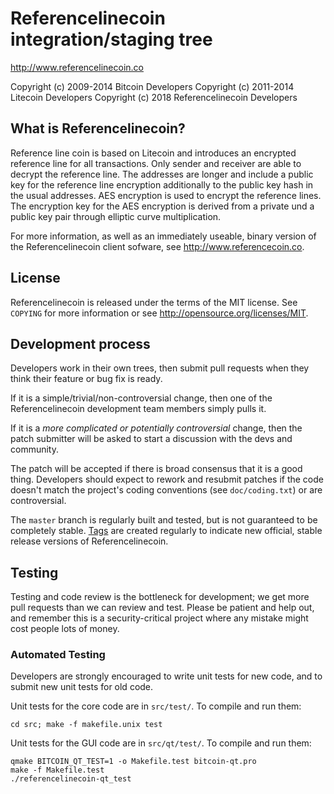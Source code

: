 Referencelinecoin integration/staging tree
================================

http://www.referencelinecoin.co

Copyright (c) 2009-2014 Bitcoin Developers
Copyright (c) 2011-2014 Litecoin Developers
Copyright (c) 2018 Referencelinecoin Developers

What is Referencelinecoin?
----------------

Reference line coin is based on Litecoin and introduces
an encrypted reference line for all transactions.
Only sender and receiver are able to decrypt the reference line.
The addresses are longer and include a public key for the reference
line encryption additionally to the public key hash in the usual addresses.
AES encryption is used to encrypt the reference lines. 
The encryption key for the AES encryption is derived from a private und a public
key pair through elliptic curve multiplication.

For more information, as well as an immediately useable, binary version of
the Referencelinecoin client sofware, see http://www.referencecoin.co.

License
-------

Referencelinecoin is released under the terms of the MIT license. See `COPYING` for more
information or see http://opensource.org/licenses/MIT.

Development process
-------------------

Developers work in their own trees, then submit pull requests when they think
their feature or bug fix is ready.

If it is a simple/trivial/non-controversial change, then one of the Referencelinecoin
development team members simply pulls it.

If it is a *more complicated or potentially controversial* change, then the patch
submitter will be asked to start a discussion with the devs and community.

The patch will be accepted if there is broad consensus that it is a good thing.
Developers should expect to rework and resubmit patches if the code doesn't
match the project's coding conventions (see `doc/coding.txt`) or are
controversial.

The `master` branch is regularly built and tested, but is not guaranteed to be
completely stable. [Tags](https://github.com/referencelinecoin-project/referencelinecoin/tags) are created
regularly to indicate new official, stable release versions of Referencelinecoin.

Testing
-------

Testing and code review is the bottleneck for development; we get more pull
requests than we can review and test. Please be patient and help out, and
remember this is a security-critical project where any mistake might cost people
lots of money.

### Automated Testing

Developers are strongly encouraged to write unit tests for new code, and to
submit new unit tests for old code.

Unit tests for the core code are in `src/test/`. To compile and run them:

    cd src; make -f makefile.unix test

Unit tests for the GUI code are in `src/qt/test/`. To compile and run them:

    qmake BITCOIN_QT_TEST=1 -o Makefile.test bitcoin-qt.pro
    make -f Makefile.test
    ./referencelinecoin-qt_test

